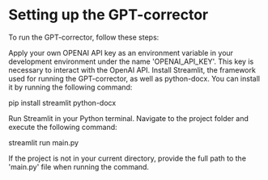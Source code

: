 # Setting up the GPT-corrector

To run the GPT-corrector, follow these steps:

Apply your own OPENAI API key as an environment variable in your development environment under the name 'OPENAI_API_KEY'. This key is necessary to interact with the OpenAI API.
Install Streamlit, the framework used for running the GPT-corrector, as well as python-docx. You can install it by running the following command:

pip install streamlit python-docx

Run Streamlit in your Python terminal. Navigate to the project folder and execute the following command:

streamlit run main.py

If the project is not in your current directory, provide the full path to the 'main.py' file when running the command.





